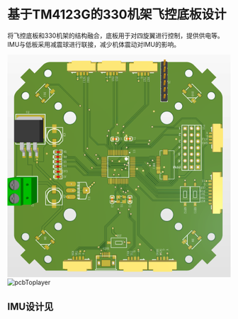 # 基于TM4123G的330机架飞控底板设计
将飞控底板和330机架的结构融合，底板用于对四旋翼进行控制，提供供电等。
IMU与低板采用减震球进行联接，减少机体震动对IMU的影响。

![3DView](https://github.com/DUT-GengBao/Flight-control-based-on-Tm4C123G/blob/master/pic/3DView.png)
![pcbToplayer](https://github.com/DUT-GengBao/Flight-control-based-on-Tm4C123G/blob/master/pic/pcbToplayer.png)
## IMU设计见
